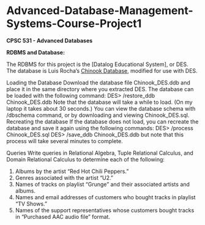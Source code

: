 # Advanced-Database-Management-Systems-Course-Project1
**CPSC 531 - Advanced Databases**

**RDBMS and Database:**

The RDBMS for this project is the [Datalog Educational System], or DES.
The database is Luis Rocha’s [Chinook Database](https://github.com/lerocha/chinook-database), modified for use with DES.

Loading the Database
Download the database file Chinook_DES.ddb and place it in the same directory where you extracted DES. The database can be loaded with the following command:
DES> /restore_ddb Chinook_DES.ddb
Note that the database will take a while to load. (On my laptop it takes about 30 seconds.)
You can view the database schema with /dbschema command, or by downloading and viewing Chinook_DES.sql.
Recreating the database
If the database does not load, you can recreate the database and save it again using the following commands:
DES> /process Chinook_DES.sql
DES> /save_ddb Chinook_DES.ddb
but note that this process will take several minutes to complete.

Queries
Write queries in Relational Algebra, Tuple Relational Calculus, and Domain Relational Calculus to determine each of the following:
1.	Albums by the artist “Red Hot Chili Peppers.”
2.	Genres associated with the artist “U2.”
3.	Names of tracks on playlist “Grunge” and their associated artists and albums.
4.	Names and email addresses of customers who bought tracks in playlist “TV Shows.”
5.	Names of the support representatives whose customers bought tracks in “Purchased AAC audio file” format.
